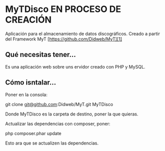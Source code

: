# MyTDisco **EN PROCESO DE CREACIÓN**

Aplicación para el almacenamiento de datos discográficos. Creado a partir del Framework MyT [https://github.com/Didweb/MyT][1]

## Qué necesitas tener...

Es una aplicación web sobre uns ervidor creado con PHP y MySQL.


## Cómo isntalar...

Poner en la consola:

git clone git@github.com:Didweb/MyT.git MyTDisco

Donde MyTDisco es la carpeta de destino, poner la que quieras.

Actualizar las dependencias con composer, poner:

php composer.phar update

Esto ara que se actualizen las dependencias.




[1]: https://github.com/Didweb/MyT

